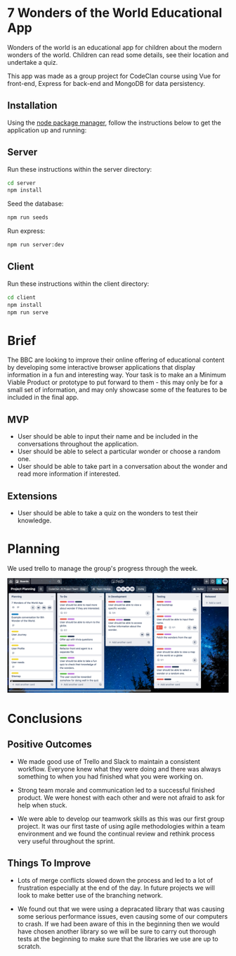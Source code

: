 # 7 Wonders of the World Educational App

Wonders of the world is an educational app for children about the modern wonders of the world. Children can read some details, see their location and undertake a quiz.

This app was made as a group project for CodeClan course using Vue for front-end, Express for back-end and MongoDB for data persistency.

## Installation

Using the [node package manager](https://www.npmjs.com/get-npm), follow the instructions below to get the application up and running:

## Server

Run these instructions within the server directory:

```bash
cd server
npm install
```

Seed the database:

```bash
npm run seeds
```
Run express:

```bash
npm run server:dev
```

## Client

Run these instructions within the client directory:

```bash
cd client
npm install
npm run serve
```

# Brief

The BBC are looking to improve their online offering of educational content by developing some interactive browser applications that display information in a fun and interesting way. Your task is to make an a Minimum Viable Product or prototype to put forward to them - this may only be for a small set of information, and may only showcase some of the features to be included in the final app.

## MVP

* User should be able to input their name and be included in the conversations throughout the application.
* User should be able to select a particular wonder or choose a random one.
* User should be able to take part in a conversation about the wonder and read more information if interested.

## Extensions

* User should be able to take a quiz on the wonders to test their knowledge.

# Planning

We used trello to manage the group's progress through the week.

![Image](/images/trelloBoard.png)

# Conclusions

## Positive Outcomes

* We made good use of Trello and Slack to maintain a consistent workflow. Everyone knew what they were doing and there was always something to when you had finished what you were working on.

* Strong team morale and communication led to a successful finished product. We were honest with each other and were not afraid to ask for help when stuck.

* We were able to develop our teamwork skills as this was our first group project. It was our first taste of using agile methodologies within a team environment and we found the continual review and rethink process very useful throughout the sprint.

## Things To Improve

* Lots of merge conflicts slowed down the process and led to a lot of frustration especially at the end of the day. In future projects we will look to make better use of the branching network.

* We found out that we were using a depracated library that was causing some serious performance issues, even causing some of our computers to crash. If we had been aware of this in the beginning then we would have chosen another library so we will be sure to carry out thorough tests at the beginning to make sure that the libraries we use are up to scratch.
